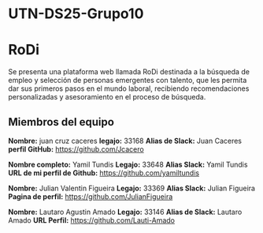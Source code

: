 # UTN-DS25-Grupo10
# RoDi

Se presenta una plataforma web llamada RoDi destinada a la búsqueda de empleo y selección de personas emergentes con talento, que les permita dar sus primeros pasos en el mundo laboral, recibiendo recomendaciones personalizadas y asesoramiento en el proceso de búsqueda.

## Miembros del equipo

**Nombre:** juan cruz caceres
**legajo:** 33168
**Alias de Slack:** Juan Caceres
**perfil GitHub:** https://github.com/Jcacero

**Nombre completo:** Yamil Tundis
**Legajo:** 33648
**Alias Slack:** Yamil Tundis
**URL de mi perfil de Github:** https://github.com/yamiltundis

**Nombre:** Julian Valentin Figueira
**Legajo:** 33369
**Alias Slack:** Julian Figueira
**Pagina de perfil:** https://github.com/JulianFigueira

**Nombre:** Lautaro Agustin Amado
**Legajo:** 33146
**Alias de Slack:** Lautaro Amado
**URL Perfil:** https://github.com/Lauti-Amado



